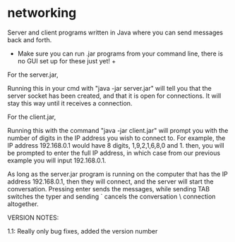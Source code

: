 # networking
Server and client programs written in Java where you can send messages back and forth.

+ Make sure you can run .jar programs from your command line, there is no GUI set up for these just yet! +

For the server.jar,

Running this in your cmd with "java -jar server.jar" will tell you that
the server socket has been created, and that it is open for connections.
It will stay this way until it receives a connection.

For the client.jar,

Running this with the command "java -jar client.jar" will prompt you with
the number of digits in the IP address you wish to connect to. For example,
the IP address 192.168.0.1 would have 8 digits, 1,9,2,1,6,8,0 and 1. then,
you will be prompted to enter the full IP address, in which case from our
previous example you will input 192.168.0.1. 

As long as the server.jar program is running on the computer that has 
the IP address 192.168.0.1, then they will connect, and the server will 
start the conversation. Pressing enter sends the messages, while sending 
TAB switches the typer and sending ` cancels the conversation \ 
connection altogether.

VERSION NOTES:

1.1:
  Really only bug fixes, added the version number
